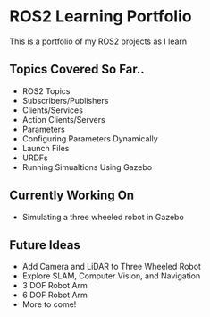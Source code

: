 # ROS2 Learning Portfolio
This is a portfolio of my ROS2 projects as I learn  
  
## Topics Covered So Far..  
* ROS2 Topics  
* Subscribers/Publishers  
* Clients/Services  
* Action Clients/Servers  
* Parameters  
* Configuring Parameters Dynamically  
* Launch Files  
* URDFs
* Running Simualtions Using Gazebo

## Currently Working On  
* Simulating a three wheeled robot in Gazebo
  
## Future Ideas  
* Add Camera and LiDAR to Three Wheeled Robot
* Explore SLAM, Computer Vision, and Navigation
* 3 DOF Robot Arm
* 6 DOF Robot Arm
* More to come!
